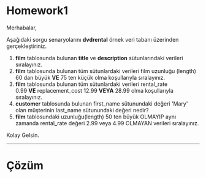 # Homework1

Merhabalar,

Aşağıdaki sorgu senaryolarını **dvdrental** örnek veri tabanı üzerinden gerçekleştiriniz.

1. **film** tablosunda bulunan **title** ve **description** sütunlarındaki verileri sıralayınız.
2. **film** tablosunda bulunan tüm sütunlardaki verileri film uzunluğu (length) 60 dan büyük **VE** 75 ten küçük olma koşullarıyla sıralayınız.
3. **film** tablosunda bulunan tüm sütunlardaki verileri rental_rate 0.99 **VE** replacement_cost 12.99 **VEYA** 28.99 olma koşullarıyla sıralayınız.
4. **customer** tablosunda bulunan first_name sütunundaki değeri 'Mary' olan müşterinin last_name sütunundaki değeri nedir?
5. **film** tablosundaki uzunluğu(length) 50 ten büyük OLMAYIP aynı zamanda rental_rate değeri 2.99 veya 4.99 OLMAYAN verileri sıralayınız.

Kolay Gelsin.  

----
# Çözüm

